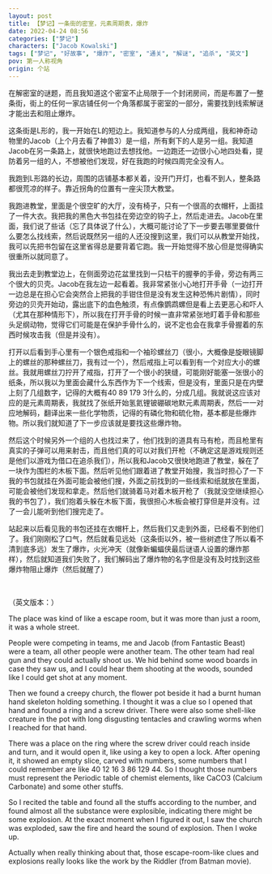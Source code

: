```yaml
---
layout: post
title: 【梦记】一条街的密室，元素周期表，爆炸
date: 2022-04-24 08:56
categories: ["梦记"]
characters: ["Jacob Kowalski"]
tags: ["梦记", "好故事", "爆炸", "密室", "通关", "解谜", "追杀", "英文"]
pov: 第一人称视角
origin: 个站
---
```


在解密室的谜题，而且我知道这个密室不止局限于一个封闭房间，而是布置了一整条街，街上的任何一家店铺任何一个角落都属于密室的一部分，需要找到线索解谜才能出去和阻止爆炸。

这条街是L形的，我一开始在L的短边上。我知道参与的人分成两组，我和神奇动物里的Jacob（上个月去看了神兽3）是一组，所有剩下的人是另一组。我知道Jacob在另一条路上，就很快地跑过去想找他。一边跑还一边很小心地四处看，提防着另一组的人，不想被他们发现，好在我跑的时候四周完全没有人。

我跑到L形路的长边，周围的店铺基本都关着，没开门开灯，也看不到人，整条路都很荒凉的样子。靠近拐角的位置有一座尖顶大教堂。

我跑进教堂，里面是个很空旷的大厅，没有椅子，只有一个很高的衣帽杆，上面挂了一件大衣。我把我的黑色大书包挂在旁边空的钩子上，然后走进去。Jacob在里面，我们说了些话（忘了具体说了什么），大概可能讨论了下一步要去哪里要做什么要怎么找线索，然后说既然另一组的人还没搜到这里，我们可以从教堂开始找，我可以先把书包留在这里省得总是要背着它跑。我一开始觉得不放心但是觉得确实很重所以就同意了。

我出去走到教堂边上，在侧面旁边花盆里找到一只枯干的握拳的手骨，旁边有两三个很大的贝壳。Jacob在我左边一起看着。我非常紧张小心地打开手骨（一边打开一边总是在担心它会突然合上把我的手钳住但是没有发生这种恐怖片剧情），同时旁边的贝壳开始动，露出底下的血色触须，有点像鹦鹉螺但是看上去更恶心和吓人（尤其在那种情形下），所以我在打开手骨的时候一直非常紧张地盯着手骨和那些头足纲动物，觉得它们可能是在保护手骨什么的，说不定也会在我拿手骨握着的东西时候攻击我（但是并没有）。

打开以后看到手心里有一个银色戒指和一个袖珍螺丝刀（很小，大概像是旋眼镜脚上的螺丝的那种螺丝刀，我有过一个），然后戒指上可以看到有一个对应大小的螺丝。我就用螺丝刀拧开了戒指，打开了一个很小的狭缝，可能刚好能塞一张很小的纸条，所以我以为里面会藏什么东西作为下一个线索，但是没有，里面只是在内壁上刻了几组数字，记得的大概有40 89 179 3什么的，分成几组。我就说这应该对应的是元素周期表，我就找了张纸开始氢氦锂铍硼碳地默元素周期表，然后一一对应地解码，翻译出来一些化学物质，记得的有磷化物和硫化物，基本都是些爆炸物。所以我们就知道了下一步应该就是要找这些爆炸物。

然后这个时候另外一个组的人也找过来了，他们找到的道具有马有枪，而且枪里有真实的子弹可以用来射击，而且他们真的可以对我们开枪（不确定这是游戏规则还是他们以游戏为借口在追杀我们），所以我和Jacob又很快地跑进了教堂，躲在了一块作为围栏的木板下面。然后听见他们跟着进了教堂开始搜，我当时担心了一下我的书包就挂在外面可能会被他们搜，外面之前找到的一些线索和纸就放在里面，可能会被他们发现和拿走。然后他们就骑着马对着木板开枪了（我就没空继续担心我的书包了），我们抱着头躲在木板下面，我很担心木板会被打穿但是并没有。过了一会儿能听到他们搜完走了。

站起来以后看见我的书包还挂在衣帽杆上，然后我们又走到外面，已经看不到他们了。我们刚刚松了口气，然后就看见远处（这条街以外，被一些树遮住了所以看不清到底多远）发生了爆炸，火光冲天（就像新蝙蝠侠最后谜语人设置的爆炸那样），然后就知道我们失败了，我们解码出了爆炸物的名字但是没有及时找到这些爆炸物阻止爆炸（然后就醒了）

<br>

（英文版本：）

The place was kind of like a escape room, but it was more than just a room, it was a whole street.

People were competing in teams, me and Jacob (from Fantastic Beast) were a team, all other people were another team. The other team had real gun and they could actually shoot us. We hid behind some wood boards in case they saw us, and I could hear them shooting at the woods, sounded like I could get shot at any moment.

Then we found a creepy church, the flower pot beside it had a burnt human hand skeleton holding something. I thought it was a clue so I opened that hand and found a ring and a screw driver. There were also some shell-like creature in the pot with long disgusting tentacles and crawling worms when I reached for that hand.

There was a place on the ring where the screw driver could reach inside and turn, and it would open it, like using a key to open a lock. After opening it, it showed an empty slice, carved with numbers, some numbers that I could remember are like 40 12 16 3 86 129 44. So I thought those numbers must represent the Periodic table of chemist elements, like CaCO3 (Calcium Carbonate) and some other stuffs.

So I recited the table and found all the stuffs according to the number, and found almost all the substance were explosible, indicating there might be some explosion. At the exact moment when I figured it out, I saw the church was exploded, saw the fire and heard the sound of explosion. Then I woke up.

Actually when really thinking about that, those escape-room-like clues and explosions really looks like the work by the Riddler (from Batman movie).
